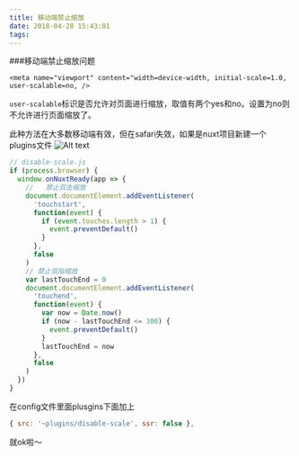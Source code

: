 ```yaml
---
title: 移动端禁止缩放
date: 2018-04-28 15:43:01
tags:
---
```


###移动端禁止缩放问题

```
<meta name="viewport" content="width=device-width, initial-scale=1.0, user-scalable=no, />
```
`user-scalable`标识是否允许对页面进行缩放，取值有两个yes和no。设置为no则不允许进行页面缩放了。

此种方法在大多数移动端有效，但在safari失效，如果是nuxt项目新建一个plugins文件
![Alt text](https://rachel-blog.oss-cn-beijing.aliyuncs.com/2018-4/201524899813_.pic.jpg)
```javascript
// disable-scale.js
if (process.browser) {
  window.onNuxtReady(app => {
    //   禁止双击缩放
    document.documentElement.addEventListener(
      'touchstart',
      function(event) {
        if (event.touches.length > 1) {
          event.preventDefault()
        }
      },
      false
    )
    // 禁止双指缩放
    var lastTouchEnd = 0
    document.documentElement.addEventListener(
      'touchend',
      function(event) {
        var now = Date.now()
        if (now - lastTouchEnd <= 300) {
          event.preventDefault()
        }
        lastTouchEnd = now
      },
      false
    )
  })
}

```
在config文件里面plusgins下面加上
```javascript
{ src: '~plugins/disable-scale', ssr: false },
```
就ok啦～
